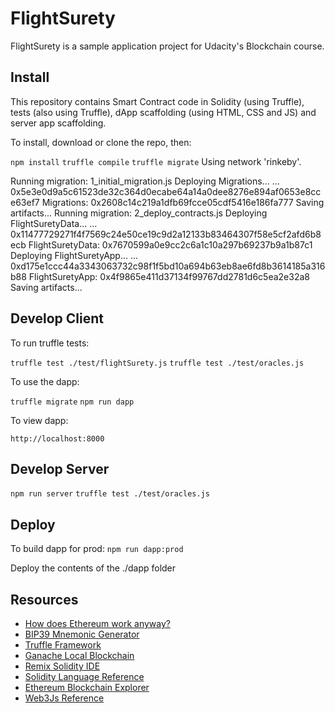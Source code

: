 # FlightSurety

FlightSurety is a sample application project for Udacity's Blockchain course.

## Install

This repository contains Smart Contract code in Solidity (using Truffle), tests (also using Truffle), dApp scaffolding (using HTML, CSS and JS) and server app scaffolding.

To install, download or clone the repo, then:

`npm install`
`truffle compile`
`truffle migrate`
Using network 'rinkeby'.

Running migration: 1_initial_migration.js
  Deploying Migrations...
  ... 0x5e3e0d9a5c61523de32c364d0ecabe64a14a0dee8276e894af0653e8cce63ef7
  Migrations: 0x2608c14c219a1dfb69fcce05cdf5416e186fa777
Saving artifacts...
Running migration: 2_deploy_contracts.js
  Deploying FlightSuretyData...
  ... 0x11477729271f4f7569c24e50ce19c9d2a12133b83464307f58e5cf2afd6b8ecb
  FlightSuretyData: 0x7670599a0e9cc2c6a1c10a297b69237b9a1b87c1
  Deploying FlightSuretyApp...
  ... 0xd175e1ccc44a3343063732c98f1f5bd10a694b63eb8ae6fd8b3614185a316b88
  FlightSuretyApp: 0x4f9865e411d37134f99767dd2781d6c5ea2e32a8
Saving artifacts...




## Develop Client

To run truffle tests:

`truffle test ./test/flightSurety.js`
`truffle test ./test/oracles.js`

To use the dapp:

`truffle migrate`
`npm run dapp`

To view dapp:

`http://localhost:8000`

## Develop Server

`npm run server`
`truffle test ./test/oracles.js`

## Deploy

To build dapp for prod:
`npm run dapp:prod`

Deploy the contents of the ./dapp folder


## Resources

* [How does Ethereum work anyway?](https://medium.com/@preethikasireddy/how-does-ethereum-work-anyway-22d1df506369)
* [BIP39 Mnemonic Generator](https://iancoleman.io/bip39/)
* [Truffle Framework](http://truffleframework.com/)
* [Ganache Local Blockchain](http://truffleframework.com/ganache/)
* [Remix Solidity IDE](https://remix.ethereum.org/)
* [Solidity Language Reference](http://solidity.readthedocs.io/en/v0.4.24/)
* [Ethereum Blockchain Explorer](https://etherscan.io/)
* [Web3Js Reference](https://github.com/ethereum/wiki/wiki/JavaScript-API)